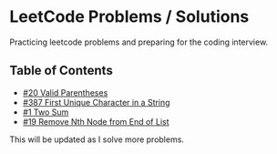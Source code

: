 # LeetCode Problems / Solutions

Practicing leetcode problems and preparing for the coding interview.

## Table of Contents

* [#20 Valid Parentheses](./ValidParentheses)
* [#387 First Unique Character in a String](./FirstUniqueChar)
* [#1 Two Sum](./TwoSum)
* [#19 Remove Nth Node from End of List](./RemoveNthNode)

This will be updated as I solve more problems.

